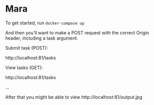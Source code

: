 # Mara

To get started, run `docker-compose up`

And then you'll want to make a POST request with the correct Origin header, including a task argument.

Submit task (POST):

http://localhost:81/tasks

View tasks (GET):

http://localhost:81/tasks

...

After that you might be able to view http://localhost:81/output.jpg
